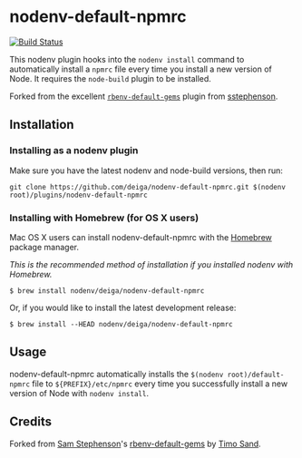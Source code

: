 # nodenv-default-npmrc

[![Build Status](https://travis-ci.org/deiga/nodenv-default-npmrc.svg?branch=master)](https://travis-ci.org/deiga/nodenv-default-npmrc)

This nodenv plugin hooks into the `nodenv install` command to automatically
install a `npmrc` file every time you install a new version of Node. It
requires the `node-build` plugin to be installed.

Forked from the excellent [`rbenv-default-gems`][rbenv-default-gems] plugin from
[sstephenson][sstephenson].

## Installation

### Installing as a nodenv plugin

Make sure you have the latest nodenv and node-build versions, then run:

    git clone https://github.com/deiga/nodenv-default-npmrc.git $(nodenv root)/plugins/nodenv-default-npmrc

### Installing with Homebrew (for OS X users)

Mac OS X users can install nodenv-default-npmrc with the
[Homebrew](http://brew.sh) package manager.

*This is the recommended method of installation if you installed nodenv
 with Homebrew.*

```
$ brew install nodenv/deiga/nodenv-default-npmrc
```

Or, if you would like to install the latest development release:

```
$ brew install --HEAD nodenv/deiga/nodenv-default-npmrc
```

## Usage

nodenv-default-npmrc automatically installs the 
`$(nodenv root)/default-npmrc` file to `${PREFIX}/etc/npmrc` every time you successfully install a new
version of Node with `nodenv install`.


## Credits

Forked from [Sam Stephenson][sstephenson]'s [rbenv-default-gems][] by [Timo Sand][deiga].

[sstephenson]: https://github.com/sstephenson
[rbenv-default-gems]: https://github.com/rbenv/rbenv-default-gems
[deiga]: https://github.com/deiga
[nodenv]: https://github.com/nodenv/nodenv

